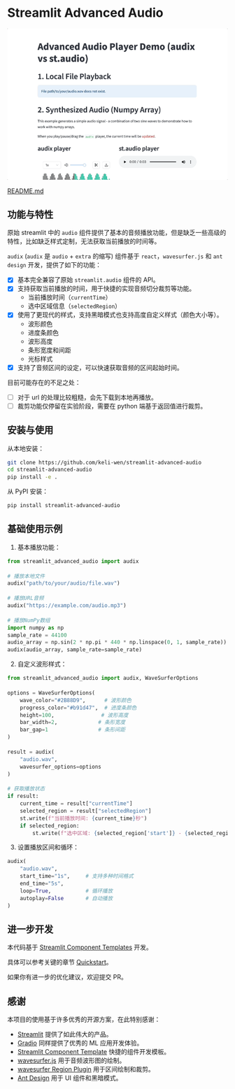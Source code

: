 # Streamlit Advanced Audio

![image](./assets/demo.gif)

[README.md](./README.md)

## 功能与特性

原始 streamlit 中的 `audio` 组件提供了基本的音频播放功能，但是缺乏一些高级的特性，比如缺乏样式定制，无法获取当前播放的时间等。

`audix` (`audix` 是 `audio` + `extra` 的缩写) 组件基于 `react`，`wavesurfer.js` 和 `ant design` 开发，提供了如下的功能：

- [x] 基本完全兼容了原始 `streamlit.audio` 组件的 API。
- [x] 支持获取当前播放的时间，用于快捷的实现音频切分裁剪等功能。
  - 当前播放时间（`currentTime`）
  - 选中区域信息（`selectedRegion`）
- [x] 使用了更现代的样式，支持黑暗模式也支持高度自定义样式（颜色大小等）。
  - 波形颜色
  - 进度条颜色
  - 波形高度
  - 条形宽度和间距
  - 光标样式
- [x] 支持了音频区间的设定，可以快速获取音频的区间起始时间。
  
目前可能存在的不足之处：

- [ ] 对于 url 的处理比较粗糙，会先下载到本地再播放。
- [ ] 裁剪功能仅停留在实验阶段，需要在 python 端基于返回值进行裁剪。

## 安装与使用

从本地安装：

```bash
git clone https://github.com/keli-wen/streamlit-advanced-audio
cd streamlit-advanced-audio
pip install -e .
```

从 PyPI 安装：

```bash
pip install streamlit-advanced-audio
```

## 基础使用示例

1. 基本播放功能：

```python
from streamlit_advanced_audio import audix

# 播放本地文件
audix("path/to/your/audio/file.wav")

# 播放URL音频
audix("https://example.com/audio.mp3")

# 播放NumPy数组
import numpy as np
sample_rate = 44100
audio_array = np.sin(2 * np.pi * 440 * np.linspace(0, 1, sample_rate))
audix(audio_array, sample_rate=sample_rate)
```

2. 自定义波形样式：

```python
from streamlit_advanced_audio import audix, WaveSurferOptions

options = WaveSurferOptions(
    wave_color="#2B88D9",      # 波形颜色
    progress_color="#b91d47",  # 进度条颜色
    height=100,               # 波形高度
    bar_width=2,             # 条形宽度
    bar_gap=1                # 条形间距
)

result = audix(
    "audio.wav",
    wavesurfer_options=options
)

# 获取播放状态
if result:
    current_time = result["currentTime"]
    selected_region = result["selectedRegion"]
    st.write(f"当前播放时间: {current_time}秒")
    if selected_region:
        st.write(f"选中区域: {selected_region['start']} - {selected_region['end']}秒")
```

3. 设置播放区间和循环：

```python
audix(
    "audio.wav",
    start_time="1s",     # 支持多种时间格式
    end_time="5s",
    loop=True,           # 循环播放
    autoplay=False       # 自动播放
)
```

## 进一步开发

本代码基于 [Streamlit Component Templates](https://github.com/streamlit/component-template) 开发。

具体可以参考关键的章节 [Quickstart](https://github.com/streamlit/component-template?tab=readme-ov-file#quickstart)。

如果你有进一步的优化建议，欢迎提交 PR。

## 感谢

本项目的使用基于许多优秀的开源方案，在此特别感谢：

- [Streamlit](https://streamlit.io/) 提供了如此伟大的产品。
- [Gradio](https://www.gradio.app/) 同样提供了优秀的 ML 应用开发体验。
- [Streamlit Component Template](https://github.com/streamlit/component-template) 快捷的组件开发模板。
- [wavesurfer.js](https://wavesurfer-js.org/) 用于音频波形图的绘制。
- [wavesurfer Region Plugin](https://wavesurfer.xyz/plugins/regions) 用于区间绘制和裁剪。
- [Ant Design](https://ant.design/) 用于 UI 组件和黑暗模式。
